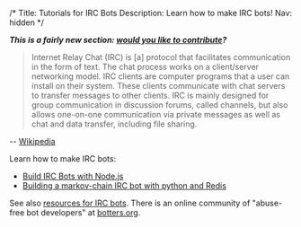 /*
Title: Tutorials for IRC Bots
Description: Learn how to make IRC bots!
Nav: hidden
*/

***This is a fairly new section: [would you like to contribute](https://github.com/botwiki/botwiki.org)?***


> Internet Relay Chat (IRC) is [a] protocol that facilitates communication in the form of text. The chat process works on a client/server networking model. IRC clients are computer programs that a user can install on their system. These clients communicate with chat servers to transfer messages to other clients. IRC is mainly designed for group communication in discussion forums, called channels, but also allows one-on-one communication via private messages as well as chat and data transfer, including file sharing.

-- [Wikipedia](https://en.wikipedia.org/wiki/Internet_Relay_Chat)



Learn how to make IRC bots:

- [Build IRC Bots with Node.js](http://davidwalsh.name/nodejs-irc)
- [Building a markov-chain IRC bot with python and Redis](https://charlesleifer.com/blog/building-markov-chain-irc-bot-python-and-redis/)

See also [resources for IRC bots](/resources/irc-bots). There is an online community of "abuse-free bot developers" at [botters.org](http://botters.org/start). 